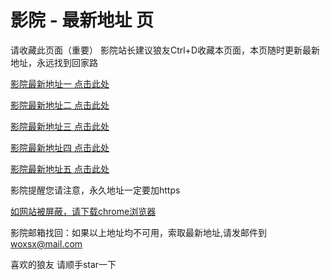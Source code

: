 # 影院 - 最新地址 页

请收藏此页面（重要）
影院站长建议狼友Ctrl+D收藏本页面，本页随时更新最新地址，永远找到回家路

[影院最新地址一 点击此处](https://hr5g.mom/) 

[影院最新地址二 点击此处](https://b5gj.pics/) 

[影院最新地址三 点击此处](https://5gap.sbs/) 

[影院最新地址四 点击此处](https://b5gj.pics/) 

[影院最新地址五 点击此处](https://hr5g.mom/) 

影院提醒您请注意，永久地址一定要加https

[如网站被屏蔽，请下载chrome浏览器](https://8xe23.com/chrome_93.0.4577.82.apk) 

影院邮箱找回：如果以上地址均不可用，索取最新地址,请发邮件到 woxsx@mail.com

喜欢的狼友 请顺手star一下
